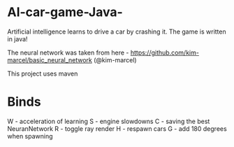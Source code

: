 # AI-car-game-Java-
Artificial intelligence learns to drive a car by crashing it. The game is written in java!

The neural network was taken from here - https://github.com/kim-marcel/basic_neural_network (@kim-marcel)

This project uses maven

# Binds

W - acceleration of learning
S - engine slowdowns
С - saving the best NeuranNetwork
R - toggle ray render
H - respawn cars
G - add 180 degrees when spawning
